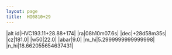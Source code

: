 ```yaml
---
layout: page
title:  HI0810+29
--- 
```

|alt id|HVC193.11+28.88+174|
|ra|08h10m07.6s|
|dec|+28d58m35s|
|cz|181.0|
|w50|22.0|
|abar|9.0|
|m_hi|5.2999999999999998|
|n_hi|18.662055654637431|
